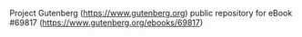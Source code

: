 Project Gutenberg (https://www.gutenberg.org) public repository for
eBook #69817 (https://www.gutenberg.org/ebooks/69817)
